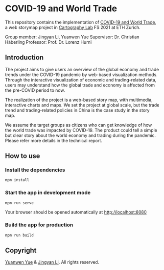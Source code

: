 # COVID-19 and World Trade

This repository contains the implementation of [COVID-19 and World Trade](https://covid-trade.github.io/), a web storymap project in [Cartography Lab](http://www.vvz.ethz.ch/Vorlesungsverzeichnis/lerneinheit.view?semkez=2021S&ansicht=ALLE&lerneinheitId=149343&lang=en) FS 2021 at ETH Zurich.

Group member: Jingyan Li, Yuanwen Yue
Supervisor: Dr. Christian Häberling
Professor: Prof. Dr. Lorenz Hurni

## Introduction

The project aims to give users an overview of the global economy and trade trends under the COVID-19 pandemic by web-based visualization methods. Through the interactive visualization of economic and trading-related data, users may understand how the global trade and economy is affected from the pre-COVID period to now.

The realization of the project is a web-based story map, with multimedia, interactive charts and maps. We set the project at global scale, but the trade trend and trading-related policies in China is the case study in the story map.

We assume the target groups as citizens who can get knowledge of how the world trade was impacted by COVID-19. The product could tell a simple but clear story about the world economy and trading during the pandemic. Please refer more details in the technical report.

## How to use

### Install the dependencies
```bash
npm install
```

### Start the app in development mode
```bash
npm run serve
```
Your browser should be opened automatically at [http://localhost:8080](http://localhost:8080)

### Build the app for production
```bash
npm run build
```

## Copyright

[Yuanwen Yue](yuayue@ethz.ch) & [Jingyan Li](jingyli@ethz.ch). All rights reserved.

